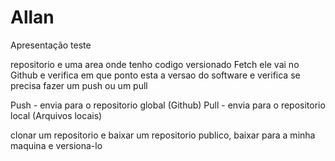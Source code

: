 # Allan
 Apresentação
 teste

repositorio e uma area onde tenho codigo versionado
Fetch ele vai no Github e verifica em que ponto esta a versao do software e verifica se precisa fazer um push ou um pull

Push - envia para o repositorio global (Github)
Pull - envia para o repositorio local (Arquivos locais)

clonar um repositorio e baixar um repositorio publico, baixar para a minha maquina e versiona-lo
